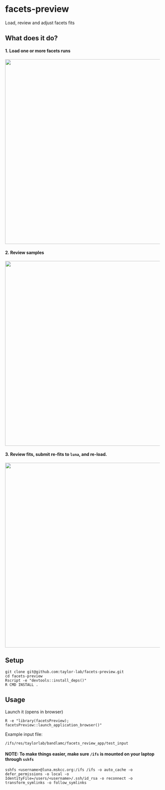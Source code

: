 # facets-preview
Load, review and adjust facets fits

## What does it do?
#### 1. Load one or more facets runs
<img src="https://github.com/taylor-lab/facets-preview/blob/master/images/facets-preview-panel1.png?raw=true" width="600">

#### 2. Review samples
<img src="https://github.com/taylor-lab/facets-preview/blob/master/images/facets-preview-panel2.png?raw=true" width="600">


#### 3. Review fits, submit re-fits to ```luna```, and re-load. 
<img src="https://github.com/taylor-lab/facets-preview/blob/master/images/facets-preview-panel3.png?raw=true" width="600">

 


## Setup
```
git clone git@github.com:taylor-lab/facets-preview.git
cd facets-preview
Rscript -e "devtools::install_deps()"
R CMD INSTALL .
```


## Usage
Launch it (opens in browser)
```
R -e "library(facetsPreview); facetsPreview::launch_application_browser()"   
```

Example input file:
```
/ifs/res/taylorlab/bandlamc/facets_review_app/test_input
```

#### NOTE:  To make things easier, make sure ```/ifs``` is mounted on your laptop through ```sshfs```

```
sshfs <username>@luna.mskcc.org:/ifs /ifs -o auto_cache -o defer_permissions -o local -o IdentityFile=/users/<username>/.ssh/id_rsa -o reconnect -o transform_symlinks -o follow_symlinks
```



